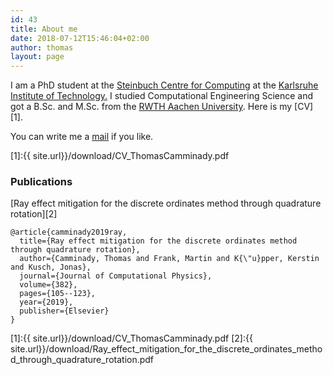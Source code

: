 ```yaml
---
id: 43
title: About me
date: 2018-07-12T15:46:04+02:00
author: thomas
layout: page
---
```


I am a PhD student at the [Steinbuch Centre for Computing](https://www.scc.kit.edu/) at the [Karlsruhe Institute of Technology.](https://www.kit.edu/)
I studied Computational Engineering Science and got a B.Sc. and M.Sc. from the [RWTH Aachen University](https://www.rwth-aachen.de/). Here is my [CV][1].


You can write me a [mail](mailto:thomas@camminady.org) if you like.

[1]:{{ site.url}}/download/CV_ThomasCamminady.pdf



### Publications


[Ray effect mitigation for the discrete ordinates method through quadrature rotation][2]
```
@article{camminady2019ray,
  title={Ray effect mitigation for the discrete ordinates method through quadrature rotation},
  author={Camminady, Thomas and Frank, Martin and K{\"u}pper, Kerstin and Kusch, Jonas},
  journal={Journal of Computational Physics},
  volume={382},
  pages={105--123},
  year={2019},
  publisher={Elsevier}
}
```

[1]:{{ site.url}}/download/CV_ThomasCamminady.pdf
[2]:{{ site.url}}/download/Ray_effect_mitigation_for_the_discrete_ordinates_method_through_quadrature_rotation.pdf
